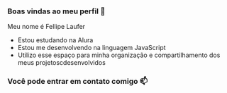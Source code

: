 ### Boas vindas ao meu perfil 💙

Meu nome é Fellipe Laufer

- Estou estudando na Alura
- Estou me desenvolvendo na linguagem JavaScript
- Utilizo esse espaço para minha organização e compartilhamento dos meus projetoscdesenvolvidos

### Você pode entrar em contato comigo 📫
